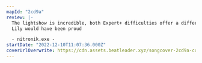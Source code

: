 ```yaml
---
mapId: "2cd9a"
review: |-
  The lightshow is incredible, both Expert+ difficulties offer a different take on the song and are very fun, plus an accessible spread of lower difficulties make this an excellent, well rounded package.
  Lily would have been proud

  - nitronik.exe -
startDate: "2022-12-10T11:07:36.000Z"
coverUrlOverwrite: https://cdn.assets.beatleader.xyz/songcover-2cd9a-cover.png
---
```

